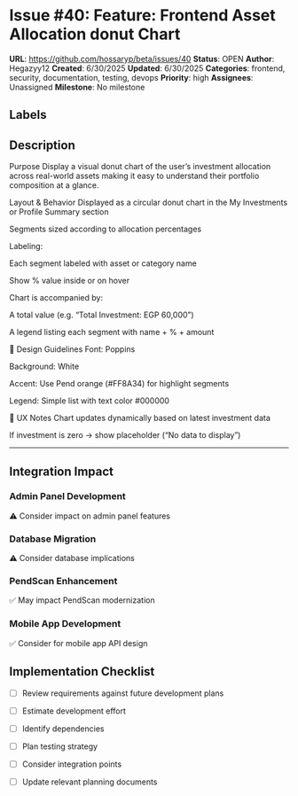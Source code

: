 # Issue #40: Feature: Frontend Asset Allocation donut Chart

**URL**: https://github.com/hossaryp/beta/issues/40
**Status**: OPEN
**Author**: Hegazyy12
**Created**: 6/30/2025
**Updated**: 6/30/2025
**Categories**: frontend, security, documentation, testing, devops
**Priority**: high
**Assignees**: Unassigned
**Milestone**: No milestone

## Labels


## Description
Purpose
Display a visual donut chart of the user’s investment allocation across real-world assets making it easy to understand their portfolio composition at a glance.

Layout & Behavior
Displayed as a circular donut chart in the My Investments or Profile Summary section

Segments sized according to allocation percentages

Labeling:

Each segment labeled with asset or category name

Show % value inside or on hover

Chart is accompanied by:

A total value (e.g. “Total Investment: EGP 60,000”)

A legend listing each segment with name + % + amount

🎨 Design Guidelines
Font: Poppins

Background: White

Accent: Use Pend orange (#FF8A34) for highlight segments

Legend: Simple list with text color #000000

🧩 UX Notes
Chart updates dynamically based on latest investment data

If investment is zero → show placeholder (“No data to display”)


---

## Integration Impact

### Admin Panel Development
⚠️ Consider impact on admin panel features

### Database Migration  
⚠️ Consider database implications

### PendScan Enhancement
✅ May impact PendScan modernization

### Mobile App Development
✅ Consider for mobile app API design

## Implementation Checklist
- [ ] Review requirements against future development plans
- [ ] Estimate development effort  
- [ ] Identify dependencies
- [ ] Plan testing strategy
- [ ] Consider integration points
- [ ] Update relevant planning documents

